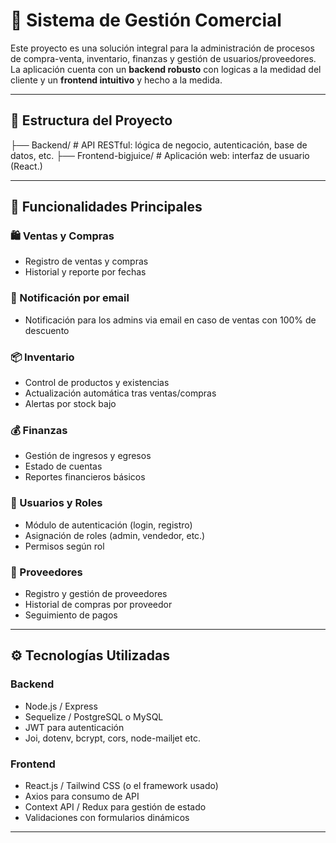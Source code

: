 # 🛒 Sistema de Gestión Comercial

Este proyecto es una solución integral para la administración de procesos de compra-venta, inventario, finanzas y gestión de usuarios/proveedores. La aplicación cuenta con un **backend robusto** con logicas a la medidad del cliente y un **frontend intuitivo** y hecho a la medida.

---

## 📁 Estructura del Proyecto

├── Backend/ # API RESTful: lógica de negocio, autenticación, base de datos, etc.
├── Frontend-bigjuice/ # Aplicación web: interfaz de usuario (React.)

---

## 🔧 Funcionalidades Principales

### 🛍️ Ventas y Compras
- Registro de ventas y compras
- Historial y reporte por fechas

### 📧 Notificación por email
- Notificación para los admins via email en caso de ventas con 100% de descuento

### 📦 Inventario
- Control de productos y existencias
- Actualización automática tras ventas/compras
- Alertas por stock bajo

### 💰 Finanzas
- Gestión de ingresos y egresos
- Estado de cuentas
- Reportes financieros básicos

### 👥 Usuarios y Roles
- Módulo de autenticación (login, registro)
- Asignación de roles (admin, vendedor, etc.)
- Permisos según rol

### 🤝 Proveedores
- Registro y gestión de proveedores
- Historial de compras por proveedor
- Seguimiento de pagos

---

## ⚙️ Tecnologías Utilizadas

### Backend
- Node.js / Express
- Sequelize / PostgreSQL o MySQL
- JWT para autenticación
- Joi, dotenv, bcrypt, cors, node-mailjet etc.

### Frontend
- React.js / Tailwind CSS (o el framework usado)
- Axios para consumo de API
- Context API / Redux para gestión de estado
- Validaciones con formularios dinámicos

---
